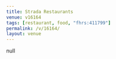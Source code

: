 ```yaml
---
title: Strada Restaurants
venue: v16164
tags: [restaurant, food, "fhrs:411799"]
permalink: /v/16164/
layout: venue
---
```

null
